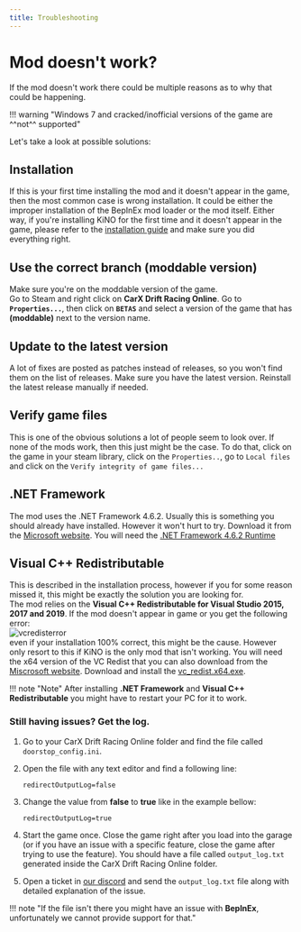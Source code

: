 ```yaml
---
title: Troubleshooting
---
```


# Mod doesn't work?

If the mod doesn't work there could be multiple reasons as to why that could be happening.


!!! warning "Windows 7 and cracked/inofficial versions of the game are ^^not^^ supported"

Let's take a look at possible solutions:

## Installation

If this is your first time installing the mod and it doesn't appear in the game, then the most common case is wrong installation. It could be either the improper installation of the BepInEx mod loader or the mod itself. Either way, if you're installing KiNO for the first time and it doesn't appear in the game, please refer to the [installation guide](installation.md) and make sure you did everything right.

## Use the correct branch (moddable version)

Make sure you're on the moddable version of the game.  
Go to Steam and right click on **CarX Drift Racing Online**. Go to **`Properties...`**, then click on **`BETAS`** and select a version of the game that has **(moddable)** next to the version name.

## Update to the latest version

A lot of fixes are posted as patches instead of releases, so you won't find them on the list of releases. Make sure you have the latest version. Reinstall the latest release manually if needed.

## Verify game files

This is one of the obvious solutions a lot of people seem to look over. If none of the mods work, then this just might be the case. To do that, click on the game in your steam library, click on the `Properties..`, go to `Local files` and click on the `Verify integrity of game files...`

## .NET Framework

The mod uses the .NET Framework 4.6.2. Usually this is something you should already have installed. However it won't hurt to try. Download it from the [Microsoft website](https://dotnet.microsoft.com/download/dotnet-framework/net462). You will need the [.NET Framework 4.6.2 Runtime](https://dotnet.microsoft.com/download/dotnet-framework/thank-you/net462-web-installer)

## Visual C++ Redistributable

This is described in the installation process, however if you for some reason missed it, this might be exactly the solution you are looking for.  
The mod relies on the **Visual C++ Redistributable for Visual Studio 2015, 2017 and 2019**. If the mod doesn't appear in game or you get the following error:  
![vcredisterror](https://cdn.discordapp.com/attachments/561211887900033044/810289048018616370/redist.png)  
even if your installation 100% correct, this might be the cause. However only resort to this if KiNO is the only mod that isn't working. You will need the x64 version of the VC Redist that you can also download from the [Miscrosoft website](https://support.microsoft.com/en-us/help/2977003/the-latest-supported-visual-c-downloads). Download and install the [vc_redist.x64.exe](https://support.microsoft.com/en-us/help/2977003/the-latest-supported-visual-c-downloads).

!!! note "Note"
    After installing **.NET Framework** and **Visual C++ Redistributable** you might have to restart your PC for it to work.

### **Still having issues? Get the log.**

1.  Go to your CarX Drift Racing Online folder and find the file called `doorstop_config.ini`.  

2.  Open the file with any text editor and find a following line:
    ```
    redirectOutputLog=false
    ```

3.  Change the value from **false** to **true** like in the example bellow:
    ```
    redirectOutputLog=true
    ```

4.  Start the game once. Close the game right after you load into the garage (or if you have an issue with a specific feature, close the game after trying to use the feature). You should have a file called `output_log.txt` generated inside the CarX Drift Racing Online folder.

5.  Open a ticket in [our discord](https://discord.gg/WfHAp6UupP) and send the `output_log.txt` file along with detailed explanation of the issue.

!!! note "If the file isn't there you might have an issue with **BepInEx**, unfortunately we cannot provide support for that."
